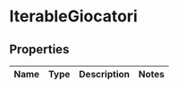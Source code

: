 
# IterableGiocatori

## Properties
Name | Type | Description | Notes
------------ | ------------- | ------------- | -------------



